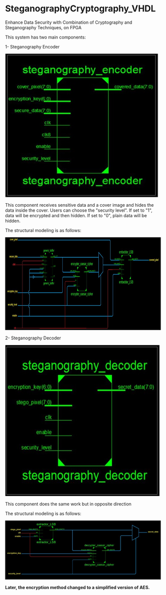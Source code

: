 # SteganographyCryptography_VHDL
Enhance Data Security with Combination of Cryptography and Steganography Techniques, on FPGA

This system has two main components:

1- Steganography Encoder

![encoder](https://github.com/SabaFathi/SteganographyCryptography_VHDL/blob/main/images/stego_encoder.JPG?raw=true)

This component receives sensitive data and a cover image and hides the data inside the cover.
Users can choose the "security level". If set to "1", data will be encrypted and then hidden. If set to "0", plain data will be hidden.

The structural modeling is as follows:

![encoder structural](https://github.com/SabaFathi/SteganographyCryptography_VHDL/blob/main/images/stego_encoder_structural.JPG?raw=true)

2- Steganography Decoder

![decoder](https://github.com/SabaFathi/SteganographyCryptography_VHDL/blob/main/images/stego_decoder.JPG?raw=true)

This component does the same work but in opposite direction

The structural modeling is as follows:

![decoder structural](https://github.com/SabaFathi/SteganographyCryptography_VHDL/blob/main/images/stego_decoder_structural.JPG?raw=true)


**Later, the encryption method changed to a simplified version of AES.**
